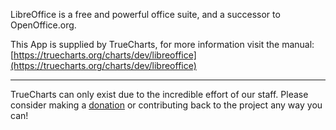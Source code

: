 LibreOffice is a free and powerful office suite, and a successor to OpenOffice.org.

This App is supplied by TrueCharts, for more information visit the manual: [https://truecharts.org/charts/dev/libreoffice](https://truecharts.org/charts/dev/libreoffice)

---

TrueCharts can only exist due to the incredible effort of our staff.
Please consider making a [donation](https://truecharts.org/sponsor) or contributing back to the project any way you can!

